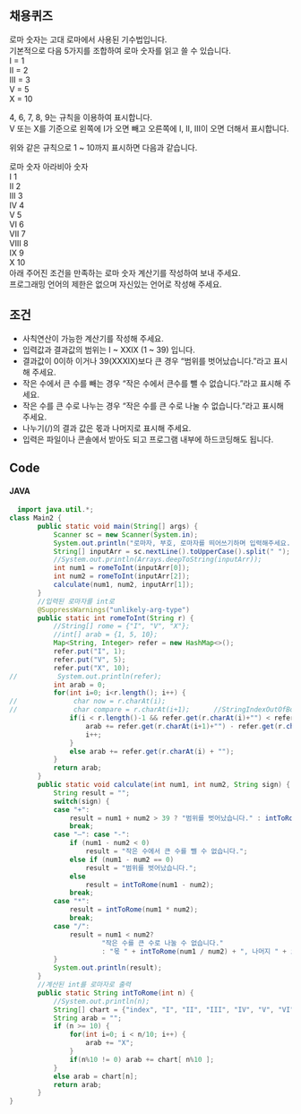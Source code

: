 ## 채용퀴즈
로마 숫자는 고대 로마에서 사용된 기수법입니다.   
기본적으로 다음 5가지를 조합하여 로마 숫자를 읽고 쓸 수 있습니다.   
I = 1   
II = 2   
III = 3   
V = 5   
X = 10   
   
4, 6, 7, 8, 9는 규칙을 이용하여 표시합니다.   
V 또는 X를 기준으로 왼쪽에 I가 오면 빼고 오른쪽에 I, II, III이 오면 더해서 표시합니다.   
   
위와 같은 규칙으로 1 ~ 10까지 표시하면 다음과 같습니다.   
   
로마 숫자 아라비아 숫자   
I 1   
II 2   
III 3   
IV 4   
V 5   
VI 6   
VII 7   
VIII 8   
IX 9   
X 10   
아래 주어진 조건을 만족하는 로마 숫자 계산기를 작성하여 보내 주세요.   
프로그래밍 언어의 제한은 없으며 자신있는 언어로 작성해 주세요.   

## 조건   
- 사칙연산이 가능한 계산기를 작성해 주세요.   
- 입력값과 결과값의 범위는 I ~ XXIX (1 ~ 39) 입니다.   
- 결과값이 0이하 이거나 39(XXXIX)보다 큰 경우 “범위를 벗어났습니다.”라고 표시해 주세요.   
- 작은 수에서 큰 수를 빼는 경우 “작은 수에서 큰수를 뺄 수 없습니다.”라고 표시해 주세요.   
- 작은 수를 큰 수로 나누는 경우 “작은 수를 큰 수로 나눌 수 없습니다.”라고 표시해 주세요.   
- 나누기(/)의 결과 값은 몫과 나머지로 표시해 주세요.   
- 입력은 파일이나 콘솔에서 받아도 되고 프로그램 내부에 하드코딩해도 됩니다.   
   
## Code   
#### JAVA
 ```java
   import java.util.*;
class Main2 {
		public static void main(String[] args) {
			Scanner sc = new Scanner(System.in);
			System.out.println("로마자, 부호, 로마자를 띄어쓰기하며 입력해주세요. (부호: +, -, *, /)");
			String[] inputArr = sc.nextLine().toUpperCase().split(" ");
			//System.out.println(Arrays.deepToString(inputArr));
			int num1 = romeToInt(inputArr[0]);
			int num2 = romeToInt(inputArr[2]);
			calculate(num1, num2, inputArr[1]);
		}
		//입력된 로마자를 int로
		@SuppressWarnings("unlikely-arg-type")
		public static int romeToInt(String r) {
			//String[] rome = {"I", "V", "X"};
			//int[] arab = {1, 5, 10};
			Map<String, Integer> refer = new HashMap<>();
			refer.put("I", 1);
			refer.put("V", 5);
			refer.put("X", 10);
//			System.out.println(refer);
			int arab = 0;
			for(int i=0; i<r.length(); i++) {
//				char now = r.charAt(i);
//				char compare = r.charAt(i+1);      //StringIndexOutOfBoundsException
				if(i < r.length()-1 && refer.get(r.charAt(i)+"") < refer.get(r.charAt(i+1)+"")) {
					arab += refer.get(r.charAt(i+1)+"") - refer.get(r.charAt(i)+"");
					i++;
				}
				else arab += refer.get(r.charAt(i) + "");
			}
			return arab;
		}
		public static void calculate(int num1, int num2, String sign) {
			String result = "";
			switch(sign) {
			case "+": 
				result = num1 + num2 > 39 ? "범위를 벗어났습니다." : intToRome(num1 + num2);
				break;
			case "–": case "-":
				if (num1 - num2 < 0) 
					result = "작은 수에서 큰 수를 뺄 수 없습니다.";
				else if (num1 - num2 == 0) 
					result = "범위를 벗어났습니다.";
				else  
					result = intToRome(num1 - num2);
				break;
			case "*":
				result = intToRome(num1 * num2);
				break;
			case "/":
				result = num1 < num2? 
						"작은 수를 큰 수로 나눌 수 없습니다." 
						: "몫 " + intToRome(num1 / num2) + ", 나머지 " + intToRome(num1 % num2);
			}
			System.out.println(result);
		}
		//계산된 int를 로마자로 출력
		public static String intToRome(int n) {
			//System.out.println(n);
			String[] chart = {"index", "I", "II", "III", "IV", "V", "VI", "VII", "VIII", "IX", "X"};
			String arab = "";
			if (n >= 10) {
				for(int i=0; i < n/10; i++) {
					arab += "X";
				}
				if(n%10 != 0) arab += chart[ n%10 ];
			}
			else arab = chart[n];
			return arab;
		}
}
   ```
